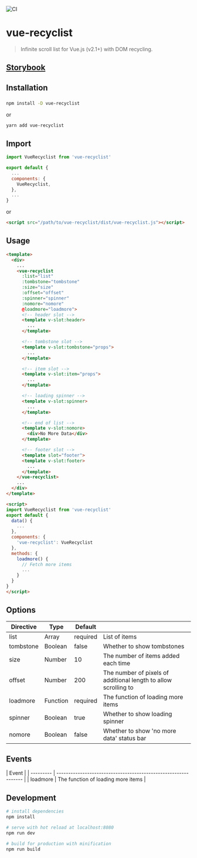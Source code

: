 ![CI](https://github.com/mr-africa/vue-recyclist/workflows/CI/badge.svg)

# vue-recyclist

> Infinite scroll list for Vue.js (v2.1+) with DOM recycling.

## [Storybook](https://mr-africa.github.io/vue-recyclist/)

## Installation

###

``` bash
npm install -D vue-recyclist
```
or


``` bash
yarn add vue-recyclist
```

## Import

``` javascript
import VueRecyclist from 'vue-recyclist'

export default {
  ...
  components: {
    VueRecyclist,
  },
  ...
}
```

or

``` html
<script src="/path/to/vue-recyclist/dist/vue-recyclist.js"></script>
```

## Usage
``` html
<template>
  <div>
    ...
    <vue-recyclist
      :list="list"
      :tombstone="tombstone"
      :size="size"
      :offset="offset"
      :spinner="spinner"
      :nomore="nomore"
      @loadmore="loadmore">
      <!-- header slot -->
      <template v-slot:header>
        ...
      </template>

      <!-- tombstone slot -->
      <template v-slot:tombstone="props">
        ...
      </template>

      <!-- item slot -->
      <template v-slot:item="props">
        ...
      </template>

      <!-- loading spinner -->
      <template v-slot:spinner>
        ...
      </template>

      <!-- end of list -->
      <template v-slot:nomore>
        <div>No More Data</div>
      </template>

      <!-- footer slot -->
      <template slot="footer">
      <template v-slot:footer>
        ...
      </template>
    </vue-recyclist>
    ...
  </div>
</template>

<script>
import VueRecyclist from 'vue-recyclist'
export default {
  data() {
    ...
  },
  components: {
    'vue-recyclist': VueRecyclist
  },
  methods: {
    loadmore() {
      // Fetch more items
      ...
    }
  }
}
</script>
```

## Options

| Directive | Type     | Default  |                                                                 |
| --------- | ---------| -------- | --------------------------------------------------------------- |
| list      | Array    | required | List of items                                                   |
| tombstone | Boolean  | false    | Whether to show tombstones                                      |
| size      | Number   | 10       | The number of items added each time                             |
| offset    | Number   | 200      | The number of pixels of additional length to allow scrolling to |
| loadmore  | Function | required | The function of loading more items                              |
| spinner   | Boolean  | true     | Whether to show loading spinner                                 |
| nomore    | Boolean  | false    | Whether to show 'no more data' status bar                       |

## Events

| Event     |
| --------- | --------------------------------------------------------------- |
| loadmore  | The function of loading more items                              |

## Development

``` bash
# install dependencies
npm install

# serve with hot reload at localhost:8080
npm run dev

# build for production with minification
npm run build
```
